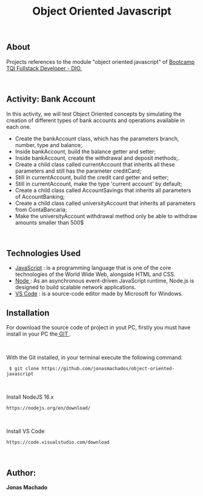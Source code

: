<h1 align="center"> Object Oriented Javascript </h1>
<br>
<h2>About</h2>

<p>Projects references to the module "object oriented javascript" of <a href="https://www.dio.me/en">Bootcamp TQI Fullstack Developer - DIO.</a> </p>
<br>

<h2>Activity: Bank Account</h2>

<p>In this activity, we will test Object Oriented concepts by simulating the creation of different types of bank accounts and operations 
available in each one.</p>

<ul>
	<li>Create the bankAccount class, which has the parameters branch, number, type and balance;.</li>
  <li>Inside bankAccount, build the balance getter and setter;</li>
  <li>Inside bankAccount, create the withdrawal and deposit methods;.</li>
  <li>Create a child class called currentAccount that inherits all these parameters and still has the parameter creditCard;</li>
  <li>Still in currentAccount, build the credit card getter and setter;</li>
  <li>Still in currentAccount, make the type 'current account' by default;</li>
  <li>Create a child class called AccountSavings that inherits all parameters of AccountBanking;</li>
  <li>Create a child class called universityAccount that inherits all parameters from ContaBancaria;</li>
  <li>Make the universityAccount withdrawal method only be able to withdraw amounts smaller than 500$</li>
</ul>
<br>

<h2> Technologies Used</h2>

 <ul>
	<li><a href="https://developer.mozilla.org/ptBR/docs/Web/JavaScript"> JavaScript</a> : is a programming language that is one of the core technologies of the World Wide Web, alongside HTML and CSS. </li>
	<li><a href="https://nodejs.org/"> Node </a> : As an asynchronous event-driven JavaScript runtime, Node.js is designed to build scalable network applications. </li>
	<li><a href="https://code.visualstudio.com/"> VS Code</a> : is a source-code editor made by Microsoft for Windows. </li>
</ul>
 

<h2>Installation </h2>

<p>For download the source code of project in yout PC, firstly you must have install in your PC the<a href="https://git-scm.com/"> GIT </a>.</p>
<br>
<p>With the Git installed, in your terminal execute the following command:</p>

 ```
  $ git clone https://github.com/jonasmachados/object-oriented-javascript
 ```
 
	
<br>
	<p>Install NodeJS 16.x </p>

	 
  	https://nodejs.org/en/download/
  	
	
<br>
	<p>Install VS Code </p>
	
	
  	https://code.visualstudio.com/download
  	
	
<br>
	 

<h2> Author: </h2>
 <b>        Jonas Machado</b>

